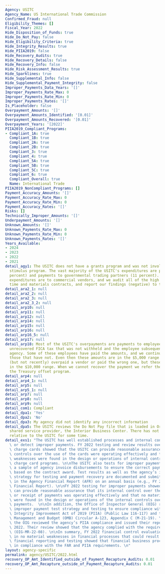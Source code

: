 ```yaml
---
Agency: USITC
Agency_Name: US International Trade Commission
Confirmed_Fraud: null
Eligibility_Themes: []
Fiscal_Year: 2022
Hide_Disposition_of_Funds: true
Hide_Do_Not_Pay: false
Hide_Eligibility_Criteria: true
Hide_Integrity_Results: true
Hide_PIIA2019: false
Hide_Recovery_Audits: true
Hide_Recovery_Details: false
Hide_Recovery_Info: false
Hide_Risk_Assessment_Results: true
Hide_Sparklines: true
Hide_Supplemental_Info: false
Hide_Supplemental_Payment_Integrity: false
Improper_Payments_Data_Years: '[]'
Improper_Payments_Rate_Max: 0
Improper_Payments_Rate_Min: 0
Improper_Payments_Rates: '[]'
Is_Placeholder: false
Overpayment_Amounts: '[]'
Overpayment_Amounts_Identified: '[0.01]'
Overpayment_Amounts_Recovered: '[0.01]'
Overpayment_Years: '[2022]'
PIIA2019_Compliant_Programs:
- Compliant_1A: true
  Compliant_1B: true
  Compliant_2A: true
  Compliant_2B: true
  Compliant_3: true
  Compliant_4: true
  Compliant_5A: true
  Compliant_5B: true
  Compliant_5C: true
  Compliant_6: true
  Compliant_Overall: true
  Name: International Trade
PIIA2019_NonCompliant_Programs: []
Payment_Accuracy_Amounts: '[]'
Payment_Accuracy_Rate_Max: 0
Payment_Accuracy_Rate_Min: 0
Payment_Accuracy_Rates: '[]'
Risks: []
Technically_Improper_Amounts: '[]'
Underpayment_Amounts: '[]'
Unknown_Amounts: '[]'
Unknown_Payments_Rate_Max: 0
Unknown_Payments_Rate_Min: 0
Unknown_Payments_Rates: '[]'
Years_Available:
- 2024
- 2023
- 2022
- 2021
detail_agy1: The USITC does not have a grants program and was not involved in the
  stimulus program. The vast majority of the USITC's expenditures are payroll (75
  percent) and payments to governmental trading partners (11 percent). The remaining
  expenditures are to commercial vendors, and we audit all of the high dollar value
  time and materials contracts, and report our findings (negative) to the IG.
detail_ara2_1: null
detail_ara2_2: null
detail_ara2_3: null
detail_ara2_3_2: null
detail_arp10: null
detail_arp11: null
detail_arp12: null
detail_arp14: null
detail_arp15: null
detail_arp16: null
detail_arp16_5: null
detail_arp17: null
detail_arp18: Most of the USITC's overpayments are payments to employees, such as
  unrecovered FICA tax that was not withheld and the employee subsequently left the
  agency. Some of these employees have paid the amounts, and we continue to contact
  those that have not. Even then these amounts are in the $5,000 range. We have occasionally
  (but not recently) overpaid a vendor or paid the wrong one, but these amounts were
  in the $10,000 range. When we cannot recover the payment we refer the vendor to
  the Treasury offset program.
detail_arp4: null
detail_arp4_1: null
detail_arp5: null
detail_arp5_1: null
detail_arp7: null
detail_arp8: null
detail_arp9: null
detail_com1: Compliant
detail_dpa1: 'Yes'
detail_dpa2: 'No'
detail_dpa3: My agency did not identify any incorrect information
detail_dpa5: The USITC reviews the Do Not Pay file that is loaded in Oracle by our
  shared service provider, the Interior Business Center. There has not been any information
  relative to the USITC for some time.
detail_exs1: "The USITC has well established processes and internal controls to prevent\
  \ or detect improper payments. FY 2022 testing and review results over government\
  \ charge cards showed that the USITC can provide reasonable assurance that its internal\
  \ controls over the use of the cards were operating effectively and that no material\
  \ weaknesses were found in the design or operations of internal controls over the\
  \ charge card programs. \n\nThe USITC also tests for improper payments by reviewing\
  \ a sample of agency invoice disbursements to ensure the correct payment was issued\
  \ based on the contract award. Test results as well as the agency’s improper payment\
  \ strategy for testing and payment recovery are documented and submitted to OMB\
  \ in the Agency Financial Report (AFR) on an annual basis (e.g., FY 2021 Agency\
  \ Financial Report). \n\nFY 2022 testing for improper payments showed that the USITC\
  \ can provide reasonable assurance that its internal control over the payment issuance\
  \ or receipt of payments was operating effectively and that no material weaknesses\
  \ were found in the design or operations of the internal controls over disbursement\
  \ payments.  \n\nIn addition, the Office of Inspector General (OIG) reviews the\
  \ improper payment test strategy and testing to ensure compliance with the Payment\
  \ Integrity Improvement Act of 2019 (PIIA) (Public Law 116-117) and the Office of\
  \ Management and Budget (OMB) Circular A-123, Appendix C (M-21-19). \n\nFY 2022,\
  \ the OIG reviewed the agency’s PIIA compliance and issued their report April 26,\
  \ 2022. Their review showed that the agency complied with the requirements of PIIA\
  \ (OIG-MR-22-08). \n\nIn summary, FY 2022 financial control evaluations resulted\
  \ in no material weaknesses in financial processes that could result in inaccurate\
  \ financial reporting and testing showed that financial business processes were\
  \ in compliance with the FAR and PIIA requirements. \n"
layout: agency-specific
permalink: agency/USITC/2022.html
recovery_OP_Amt_Identified_outside_of_Payment_Recapture_Audits: 0.01
recovery_OP_Amt_Recapture_outside_of_Payment_Recapture_Audits: 0.01
---
```

